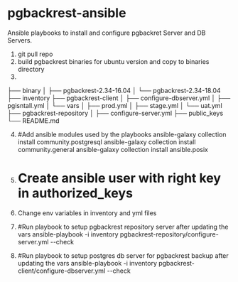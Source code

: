 # pgbackrest-ansible
Ansible playbooks to install and configure pgbackret Server and DB Servers.

1. git pull repo
2. build pgbackrest binaries for ubuntu version and copy to binaries directory
3. 
  ├── binary
  │   ├── pgbackrest-2.34-16.04
  │   └── pgbackrest-2.34-18.04
  ├── inventory
  ├── pgbackrest-client
  │   ├── configure-dbserver.yml
  │   ├── pgisntall.yml
  │   └── vars
  │       ├── prod.yml
  │       ├── stage.yml
  │       └── uat.yml
  ├── pgbackrest-repository
  │   ├── configure-server.yml
  ├── public_keys
  └── README.md

4. #Add ansible modules used by the playbooks
   ansible-galaxy collection install community.postgresql
   ansible-galaxy collection install community.general
   ansible-galaxy collection install ansible.posix

5. # Create ansible user with right key in authorized_keys

6. Change env variables in inventory and yml files

7. #Run playbook to setup pgbackrest repository server after updating the vars
   ansible-playbook -i inventory pgbackrest-repository/configure-server.yml  --check

8. #Run playbook to setup postgres db server for pgbackrest backup after updating the vars
   ansible-playbook -i inventory pgbackrest-client/configure-dbserver.yml  --check
